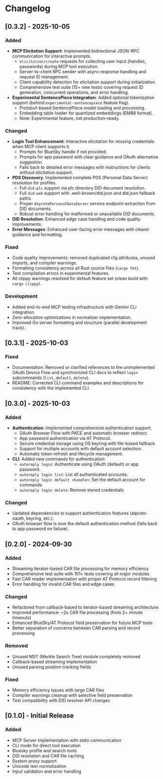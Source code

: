 # Changelog

## [0.3.2] - 2025-10-05

### Added
- **MCP Elicitation Support**: Implemented bidirectional JSON-RPC communication for interactive prompts.
  - `elicitation/create` requests for collecting user input (handles, passwords) during MCP tool execution.
  - Server-to-client RPC sender with async response handling and request ID management.
  - Client capability detection for elicitation support during initialization.
  - Comprehensive test suite (15+ new tests) covering request ID generation, concurrent operations, and error handling.
- **Experimental SentencePiece Integration**: Added optional tokenization support (behind `experimental-sentencepiece` feature flag).
  - Protobuf-based SentencePiece model loading and processing.
  - Embedding table loader for quantized embeddings (EMB8 format).
  - Note: Experimental feature, not production-ready.

### Changed
- **Login Tool Enhancement**: Interactive elicitation for missing credentials when MCP client supports it.
  - Prompts for BlueSky handle if not provided.
  - Prompts for app password with clear guidance and OAuth alternative suggestion.
  - Falls back to detailed error messages with instructions for clients without elicitation support.
- **PDS Discovery**: Implemented complete PDS (Personal Data Server) resolution for profiles.
  - Full `did:plc` support via plc.directory DID document resolution.
  - Full `did:web` support with .well-known/did.json and did.json fallback paths.
  - Proper `AtprotoPersonalDataServer` service endpoint extraction from DID documents.
  - Robust error handling for malformed or unavailable DID documents.
- **DID Resolution**: Enhanced edge case handling and code quality improvements.
- **Error Messages**: Enhanced user-facing error messages with clearer guidance and formatting.

### Fixed
- Code quality improvements: removed duplicated cfg attributes, unused imports, and compiler warnings.
- Formatting consistency across all Rust source files (`cargo fmt`).
- Test compilation errors in experimental features.
- All clippy warnings resolved for default feature set (clean build with `cargo clippy`).

### Development
- Added end-to-end MCP testing infrastructure with Gemini CLI integration.
- Zero-allocation optimizations in normalizer implementation.
- Improved Go server formatting and structure (parallel development track).

## [0.3.1] - 2025-10-03

### Fixed
- Documentation: Removed or clarified references to the unimplemented OAuth Device Flow and synchronized CLI docs to reflect `login` subcommands (`list`, `default`, `delete`).
- README: Corrected CLI command examples and descriptions for consistency with the implemented CLI.

## [0.3.0] - 2025-10-03

### Added
- **Authentication**: Implemented comprehensive authentication support.
  - OAuth Browser Flow with PKCE and automatic browser redirect.
  - App password authentication via AT Protocol.
  - Secure credential storage using OS keyring with file-based fallback.
  - Support for multiple accounts with default account selection.
  - Automatic token refresh and lifecycle management.
- **CLI**: Added new commands for authentication:
  - `autoreply login`: Authenticate using OAuth (default) or app password.
  - `autoreply login list`: List all authenticated accounts.
  - `autoreply login default <handle>`: Set the default account for commands.
  - `autoreply login delete`: Remove stored credentials.

### Changed
- Updated dependencies to support authentication features (atproto-oauth, keyring, etc.).
- OAuth browser flow is now the default authentication method (falls back to app password on failure).

## [0.2.0] - 2024-09-30

### Added
- Streaming iterator-based CAR file processing for memory efficiency
- Comprehensive test suite with 101+ tests covering all major modules
- Fast CAR reader implementation with proper AT Protocol record filtering
- Error handling for invalid CAR files and edge cases

### Changed
- Refactored from callback-based to iterator-based streaming architecture
- Improved performance: ~2s CAR file processing (from 2+ minute timeouts)
- Enhanced BlueSky/AT Protocol field preservation for future MCP tools
- Better separation of concerns between CAR parsing and record processing

### Removed
- Unused MST (Merkle Search Tree) module completely removed
- Callback-based streaming implementation
- Unused parsing position tracking fields

### Fixed
- Memory efficiency issues with large CAR files
- Compiler warnings cleanup with selective field preservation
- Test compatibility with DID resolver API changes

## [0.1.0] - Initial Release

### Added
- MCP Server implementation with stdio communication
- CLI mode for direct tool execution
- Bluesky profile and search tools
- DID resolution and CAR file caching
- System proxy support
- Unicode text normalization
- Input validation and error handling